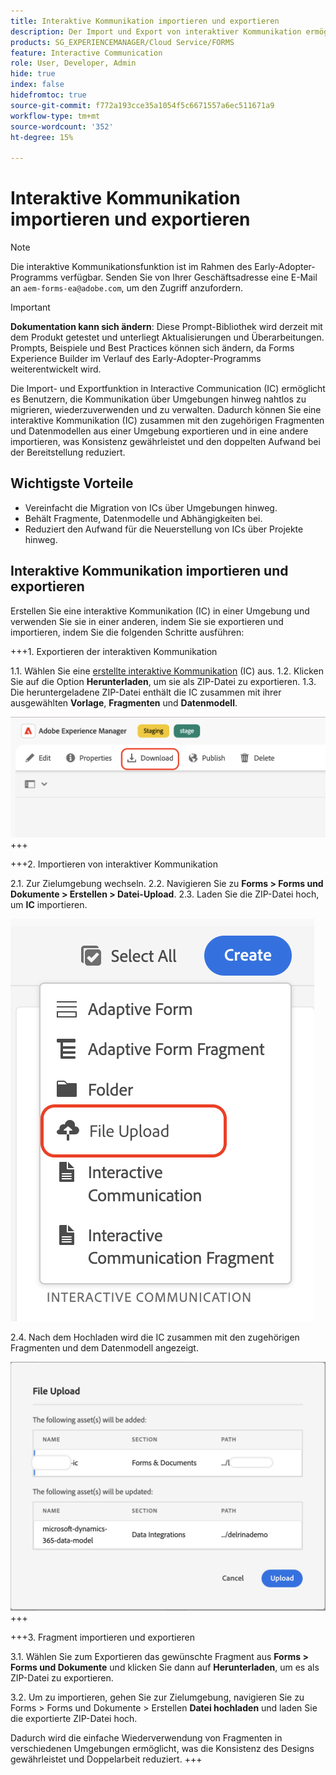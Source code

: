 ```yaml
---
title: Interaktive Kommunikation importieren und exportieren
description: Der Import und Export von interaktiver Kommunikation ermöglicht es Benutzern, die Kommunikation über Umgebungen hinweg nahtlos zu migrieren, wiederzuverwenden und zu verwalten.
products: SG_EXPERIENCEMANAGER/Cloud Service/FORMS
feature: Interactive Communication
role: User, Developer, Admin
hide: true
index: false
hidefromtoc: true
source-git-commit: f772a193cce35a1054f5c6671557a6ec511671a9
workflow-type: tm+mt
source-wordcount: '352'
ht-degree: 15%

---
```



# Interaktive Kommunikation importieren und exportieren

>[!NOTE]
>
> Die interaktive Kommunikationsfunktion ist im Rahmen des Early-Adopter-Programms verfügbar. Senden Sie von Ihrer Geschäftsadresse eine E-Mail an `aem-forms-ea@adobe.com`, um den Zugriff anzufordern.

>[!IMPORTANT]
>
> **Dokumentation kann sich ändern**: Diese Prompt-Bibliothek wird derzeit mit dem Produkt getestet und unterliegt Aktualisierungen und Überarbeitungen. Prompts, Beispiele und Best Practices können sich ändern, da Forms Experience Builder im Verlauf des Early-Adopter-Programms weiterentwickelt wird.

Die Import- und Exportfunktion in Interactive Communication (IC) ermöglicht es Benutzern, die Kommunikation über Umgebungen hinweg nahtlos zu migrieren, wiederzuverwenden und zu verwalten. Dadurch können Sie eine interaktive Kommunikation (IC) zusammen mit den zugehörigen Fragmenten und Datenmodellen aus einer Umgebung exportieren und in eine andere importieren, was Konsistenz gewährleistet und den doppelten Aufwand bei der Bereitstellung reduziert.

## Wichtigste Vorteile

- Vereinfacht die Migration von ICs über Umgebungen hinweg.
- Behält Fragmente, Datenmodelle und Abhängigkeiten bei.
- Reduziert den Aufwand für die Neuerstellung von ICs über Projekte hinweg.

## Interaktive Kommunikation importieren und exportieren

Erstellen Sie eine interaktive Kommunikation (IC) in einer Umgebung und verwenden Sie sie in einer anderen, indem Sie sie exportieren und importieren, indem Sie die folgenden Schritte ausführen:

+++&#x200B;1. Exportieren der interaktiven Kommunikation

1.1. Wählen Sie eine [erstellte interaktive Kommunikation](https://experienceleague.adobe.com/de/docs/experience-manager-cloud-service/content/forms/interactive-communication/create-interactive-communication) (IC) aus.
1.2. Klicken Sie auf die Option **Herunterladen**, um sie als ZIP-Datei zu exportieren.
1.3. Die heruntergeladene ZIP-Datei enthält die IC zusammen mit ihrer ausgewählten **Vorlage**, **Fragmenten** und **Datenmodell**.

![IC-Dokument suchen](/help/forms/interactive-communication/assets/downloadic.png)
+++

+++&#x200B;2. Importieren von interaktiver Kommunikation

2.1. Zur Zielumgebung wechseln.
2.2. Navigieren Sie zu **Forms > Forms und Dokumente > Erstellen > Datei-Upload**.
2.3. Laden Sie die ZIP-Datei hoch, um **IC** importieren.

![IC-Dokument suchen](/help/forms/interactive-communication/assets/uploadfile.png)

2.4. Nach dem Hochladen wird die IC zusammen mit den zugehörigen Fragmenten und dem Datenmodell angezeigt.

![IC-Dokument suchen](/help/forms/interactive-communication/assets/importfragment.png)
+++

+++&#x200B;3. Fragment importieren und exportieren

3.1. Wählen Sie zum Exportieren das gewünschte Fragment aus **Forms > Forms und Dokumente** und klicken Sie dann auf **Herunterladen**, um es als ZIP-Datei zu exportieren.

3.2. Um zu importieren, gehen Sie zur Zielumgebung, navigieren Sie zu Forms > Forms und Dokumente > Erstellen **Datei hochladen** und laden Sie die exportierte ZIP-Datei hoch.

Dadurch wird die einfache Wiederverwendung von Fragmenten in verschiedenen Umgebungen ermöglicht, was die Konsistenz des Designs gewährleistet und Doppelarbeit reduziert.
+++
